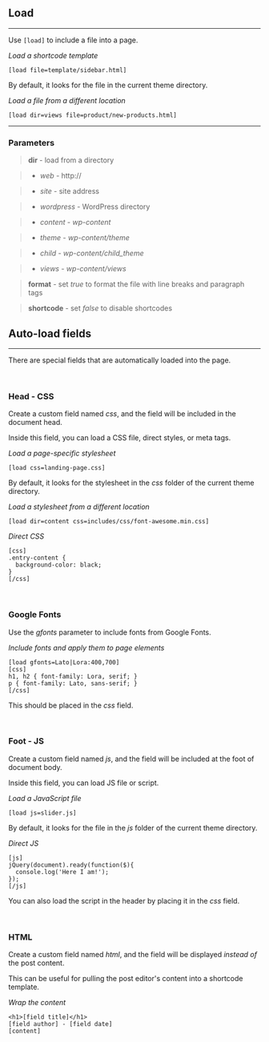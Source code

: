 
## Load
---

Use `[load]` to include a file into a page.

*Load a shortcode template*

~~~
[load file=template/sidebar.html]
~~~

By default, it looks for the file in the current theme directory.

*Load a file from a different location*

~~~
[load dir=views file=product/new-products.html]
~~~

---

### Parameters

> **dir** - load from a directory

> - *web* - http://

> - *site* - site address

> - *wordpress* - WordPress directory

> - *content* - *wp-content*

> - *theme* - *wp-content/theme*

> - *child* - *wp-content/child_theme*

> - *views* - *wp-content/views*

> **format** - set *true* to format the file with line breaks and paragraph tags

> **shortcode** - set *false* to disable shortcodes

## Auto-load fields

---

There are special fields that are automatically loaded into the page.

&nbsp;

### Head - CSS

Create a custom field named *css*, and the field will be included in the document head.

Inside this field, you can load a CSS file, direct styles, or meta tags.

*Load a page-specific stylesheet*

~~~
[load css=landing-page.css]
~~~

By default, it looks for the stylesheet in the *css* folder of the current theme directory.

*Load a stylesheet from a different location*

~~~
[load dir=content css=includes/css/font-awesome.min.css]
~~~

*Direct CSS*

~~~
[css]
.entry-content {
  background-color: black;
}
[/css]
~~~


&nbsp;

### Google Fonts

Use the *gfonts* parameter to include fonts from Google Fonts.

*Include fonts and apply them to page elements*

~~~
[load gfonts=Lato|Lora:400,700]
[css]
h1, h2 { font-family: Lora, serif; }
p { font-family: Lato, sans-serif; }
[/css]
~~~

This should be placed in the *css* field.


&nbsp;

### Foot - JS
Create a custom field named *js*, and the field will be included at the foot of document body.

Inside this field, you can load JS file or script.

*Load a JavaScript file*

~~~
[load js=slider.js]
~~~

By default, it looks for the file in the *js* folder of the current theme directory.

*Direct JS*

~~~
[js]
jQuery(document).ready(function($){
  console.log('Here I am!');
});
[/js]
~~~

You can also load the script in the header by placing it in the *css* field.

&nbsp;

### HTML

Create a custom field named *html*, and the field will be displayed *instead of* the post content.

This can be useful for pulling the post editor's content into a shortcode template.

*Wrap the content*

~~~
<h1>[field title]</h1>
[field author] - [field date]
[content]
~~~
